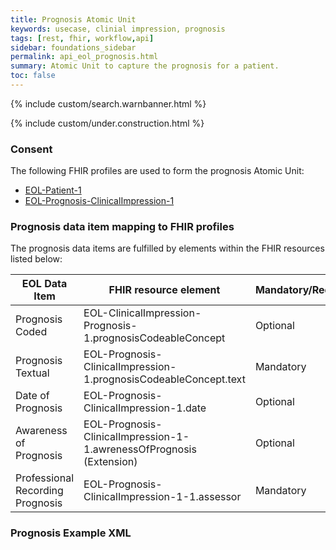 ```yaml
---
title: Prognosis Atomic Unit
keywords: usecase, clinial impression, prognosis
tags: [rest, fhir, workflow,api]
sidebar: foundations_sidebar
permalink: api_eol_prognosis.html
summary: Atomic Unit to capture the prognosis for a patient.
toc: false
---
```

{% include custom/search.warnbanner.html %}

{% include custom/under.construction.html %}

### Consent ###


The following FHIR profiles are used to form the prognosis Atomic Unit:

- [EOL-Patient-1](https://fhir.nhs.uk/STU3/StructureDefinition/EOL-Patient-1)
- [EOL-Prognosis-ClinicalImpression-1](https://fhir.nhs.uk/STU3/StructureDefinition/EOL-Prognosis-ClinicalImpression-1)

### Prognosis data item mapping to FHIR profiles ###

The prognosis data items are fulfilled by elements within the FHIR resources listed below:

| EOL Data Item                       | FHIR resource element                                                   | Mandatory/Required/Optional |
|-------------------------------------|-------------------------------------------------------------------------|-----------------------------|
| Prognosis Coded        		       | EOL-ClinicalImpression-Prognosis-1.prognosisCodeableConcept          | Optional                   |
| Prognosis Textual | EOL-Prognosis-ClinicalImpression-1.prognosisCodeableConcept.text    | Mandatory |
| Date of Prognosis | EOL-Prognosis-ClinicalImpression-1.date    |Optional |
| Awareness of Prognosis | EOL-Prognosis-ClinicalImpression-1-1.awrenessOfPrognosis (Extension) | Optional |
| Professional Recording Prognosis | EOL-Prognosis-ClinicalImpression-1-1.assessor | Mandatory |


### Prognosis Example XML ###

<script src="https://gist.github.com/IOPS-DEV/22c1c28de21a1c341deff1145d113de0.js"></script>



